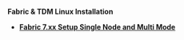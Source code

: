 <strong>Fabric & TDM Linux Installation<strong>

<ul>      
<li><a href="/articles/98_maintenance_and_operational/Installations/Linux/02_Fabric_7.x.x_Setup.md">Fabric 7.xx Setup Single Node and Multi Mode</a></li>
</ul>
